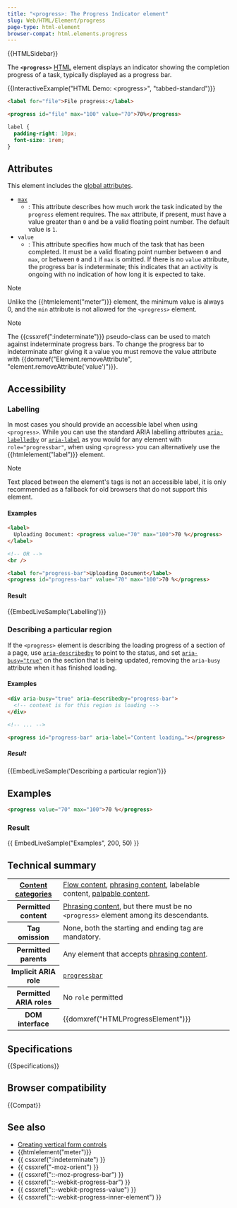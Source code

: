 ```yaml
---
title: "<progress>: The Progress Indicator element"
slug: Web/HTML/Element/progress
page-type: html-element
browser-compat: html.elements.progress
---
```


{{HTMLSidebar}}

The **`<progress>`** [HTML](/en-US/docs/Web/HTML) element displays an indicator showing the completion progress of a task, typically displayed as a progress bar.

{{InteractiveExample("HTML Demo: &lt;progress&gt;", "tabbed-standard")}}

```html interactive-example
<label for="file">File progress:</label>

<progress id="file" max="100" value="70">70%</progress>
```

```css interactive-example
label {
  padding-right: 10px;
  font-size: 1rem;
}
```

## Attributes

This element includes the [global attributes](/en-US/docs/Web/HTML/Global_attributes).

- [`max`](/en-US/docs/Web/HTML/Attributes/max)
  - : This attribute describes how much work the task indicated by the `progress` element requires. The `max` attribute, if present, must have a value greater than `0` and be a valid floating point number. The default value is `1`.
- `value`
  - : This attribute specifies how much of the task that has been completed. It must be a valid floating point number between `0` and `max`, or between `0` and `1` if `max` is omitted. If there is no `value` attribute, the progress bar is indeterminate; this indicates that an activity is ongoing with no indication of how long it is expected to take.

> [!NOTE]
> Unlike the {{htmlelement("meter")}} element, the minimum value is always 0, and the `min` attribute is not allowed for the `<progress>` element.

> [!NOTE]
> The {{cssxref(":indeterminate")}} pseudo-class can be used to match against indeterminate progress bars. To change the progress bar to indeterminate after giving it a value you must remove the value attribute with {{domxref("Element.removeAttribute", "element.removeAttribute('value')")}}.

## Accessibility

### Labelling

In most cases you should provide an accessible label when using `<progress>`. While you can use the standard ARIA labelling attributes [`aria-labelledby`](/en-US/docs/Web/Accessibility/ARIA/Reference/Attributes/aria-labelledby) or [`aria-label`](/en-US/docs/Web/Accessibility/ARIA/Reference/Attributes/aria-label) as you would for any element with `role="progressbar"`, when using `<progress>` you can alternatively use the {{htmlelement("label")}} element.

> [!NOTE]
> Text placed between the element's tags is not an accessible label, it is only recommended as a fallback for old browsers that do not support this element.

#### Examples

```html
<label>
  Uploading Document: <progress value="70" max="100">70 %</progress>
</label>

<!-- OR -->
<br />

<label for="progress-bar">Uploading Document</label>
<progress id="progress-bar" value="70" max="100">70 %</progress>
```

#### Result

{{EmbedLiveSample('Labelling')}}

### Describing a particular region

If the `<progress>` element is describing the loading progress of a section of a page, use [`aria-describedby`](/en-US/docs/Web/Accessibility/ARIA/Reference/Attributes/aria-describedby) to point to the status, and set [`aria-busy="true"`](/en-US/docs/Web/Accessibility/ARIA/Reference/Attributes/aria-busy) on the section that is being updated, removing the `aria-busy` attribute when it has finished loading.

#### Examples

```html
<div aria-busy="true" aria-describedby="progress-bar">
  <!-- content is for this region is loading -->
</div>

<!-- ... -->

<progress id="progress-bar" aria-label="Content loading…"></progress>
```

##### Result

{{EmbedLiveSample('Describing a particular region')}}

## Examples

```html
<progress value="70" max="100">70 %</progress>
```

### Result

{{ EmbedLiveSample("Examples", 200, 50) }}

## Technical summary

<table class="properties">
  <tbody>
    <tr>
      <th scope="row">
        <a href="/en-US/docs/Web/HTML/Content_categories">Content categories</a>
      </th>
      <td>
        <a href="/en-US/docs/Web/HTML/Content_categories#flow_content">Flow content</a>,
        <a href="/en-US/docs/Web/HTML/Content_categories#phrasing_content">phrasing content</a>, labelable content,
        <a href="/en-US/docs/Web/HTML/Content_categories#palpable_content">palpable content</a>.
      </td>
    </tr>
    <tr>
      <th scope="row">Permitted content</th>
      <td>
        <a href="/en-US/docs/Web/HTML/Content_categories#phrasing_content">Phrasing content</a>, but there must be no <code>&#x3C;progress></code> element among its
        descendants.
      </td>
    </tr>
    <tr>
      <th scope="row">Tag omission</th>
      <td>None, both the starting and ending tag are mandatory.</td>
    </tr>
    <tr>
      <th scope="row">Permitted parents</th>
      <td>
        Any element that accepts
        <a href="/en-US/docs/Web/HTML/Content_categories#phrasing_content">phrasing content</a>.
      </td>
    </tr>
    <tr>
      <th scope="row">Implicit ARIA role</th>
      <td><a href="/en-US/docs/Web/Accessibility/ARIA/Roles/progressbar_role"><code>progressbar</code></a></td>
    </tr>
    <tr>
      <th scope="row">Permitted ARIA roles</th>
      <td>No <code>role</code> permitted</td>
    </tr>
    <tr>
      <th scope="row">DOM interface</th>
      <td>{{domxref("HTMLProgressElement")}}</td>
    </tr>
  </tbody>
</table>

## Specifications

{{Specifications}}

## Browser compatibility

{{Compat}}

## See also

- [Creating vertical form controls](/en-US/docs/Web/CSS/CSS_writing_modes/Vertical_controls)
- {{htmlelement("meter")}}
- {{ cssxref(":indeterminate") }}
- {{ cssxref("-moz-orient") }}
- {{ cssxref("::-moz-progress-bar") }}
- {{ cssxref("::-webkit-progress-bar") }}
- {{ cssxref("::-webkit-progress-value") }}
- {{ cssxref("::-webkit-progress-inner-element") }}
